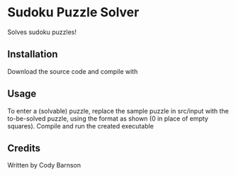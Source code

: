# Sudoku Puzzle Solver

Solves sudoku puzzles!

## Installation

Download the source code and compile with <make>

## Usage

To enter a (solvable) puzzle, replace the sample puzzle in src/input with the to-be-solved
puzzle, using the format as shown (0 in place of empty squares).  Compile and run the 
created executable

## Credits

Written by Cody Barnson
